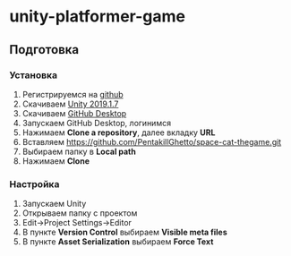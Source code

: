 # unity-platformer-game

## Подготовка
### Установка
1. Регистрируемся на [github](https://github.com)
2. Скачиваем [Unity 2019.1.7](https://download.unity3d.com/download_unity/f3c4928e5742/Windows64EditorInstaller/UnitySetup64.exe)
3. Скачиваем [GitHub Desktop](https://desktop.github.com)
4. Запускаем GitHub Desktop, логинимся
5. Нажимаем **Clone a repository**, далее вкладку **URL**
6. Вставляем https://github.com/PentakillGhetto/space-cat-thegame.git
7. Выбираем папку в **Local path**
8. Нажимаем **Clone**
### Настройка
1. Запускаем Unity
2. Открываем папку с проектом
3. Edit->Project Settings->Editor
4. В пункте **Version Control** выбираем **Visible meta files**
5. В пункте **Asset Serialization** выбираем **Force Text**
